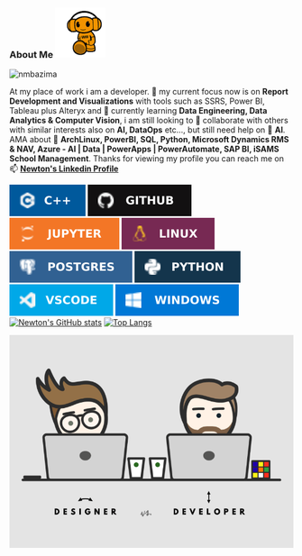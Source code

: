 ### About Me ![Newton](https://github.com/nmbazima/nmbazima.github.io/blob/master/assets/android.gif)

<!--
**nmbazima/nmbazima** is a ✨ _special_ ✨ repository because its `README.md` (this file) appears on your GitHub profile.

Here are some ideas to get you started:
-->
<p align="left"> <img src="https://komarev.com/ghpvc/?username=nmbazima" alt="nmbazima" /> </p>

At my place of work i am a developer. 🔭 my current focus now is on **Report Development and Visualizations** with tools such as SSRS, Power BI, Tableau plus Alteryx and 🌱 currently learning **Data Engineering, Data Analytics & Computer Vision**, i am still looking to 👯 collaborate with others with similar interests also on **AI, DataOps** etc..., but still need help on 🤔 **AI**. AMA about 💬 **ArchLinux, PowerBI, SQL, Python, Microsoft Dynamics RMS & NAV, Azure - AI | Data | PowerApps | PowerAutomate, SAP BI, iSAMS School Management**. Thanks for viewing my profile you can reach me on 📫 **[Newton's Linkedin Profile](https://www.linkedin.com/in/nmbazima/)**

![C++](https://github.com/nmbazima/nmbazima.github.io/blob/master/assets/C%2B%2B.svg) ![Github](https://github.com/nmbazima/nmbazima.github.io/blob/master/assets/Github.svg) ![Jupyter](https://github.com/nmbazima/nmbazima.github.io/blob/master/assets/Jupyter.svg) ![Linux](https://github.com/nmbazima/nmbazima.github.io/blob/master/assets/LINUX.svg) ![Postgre](https://github.com/nmbazima/nmbazima.github.io/blob/master/assets/POSTGRE.svg) ![Python](https://github.com/nmbazima/nmbazima.github.io/blob/master/assets/PYTHON.svg) ![VSCODE](https://github.com/nmbazima/nmbazima.github.io/blob/master/assets/VSCODE.svg) ![WINDOWS](https://github.com/nmbazima/nmbazima.github.io/blob/master/assets/WINDOWS.svg)
[![Newton's GitHub stats](https://github-readme-stats.vercel.app/api?username=nmbazima&show_icons=true&theme=highcontrast)](https://github.com/nmbazima/github-readme-stats)  [![Top Langs](https://github-readme-stats.vercel.app/api/top-langs/?username=nmbazima&layout=compact&show_icons=true&theme=chartreuse-dark)](https://github.com/nmbazima/github-readme-stats)

<img align="center" src="./assets/diggi-media.gif" alt="gif">
